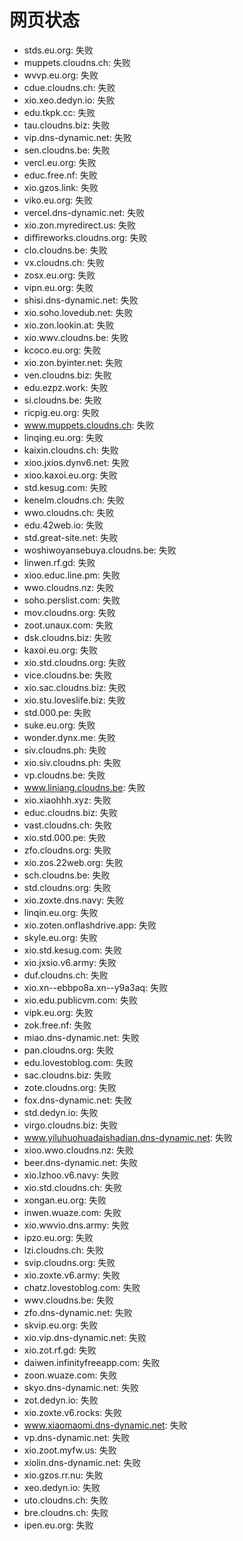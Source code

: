 # 网页状态
- stds.eu.org: 失败
- muppets.cloudns.ch: 失败
- wvvp.eu.org: 失败
- cdue.cloudns.ch: 失败
- xio.xeo.dedyn.io: 失败
- edu.tkpk.cc: 失败
- tau.cloudns.biz: 失败
- vip.dns-dynamic.net: 失败
- sen.cloudns.be: 失败
- vercl.eu.org: 失败
- educ.free.nf: 失败
- xio.gzos.link: 失败
- viko.eu.org: 失败
- vercel.dns-dynamic.net: 失败
- xio.zon.myredirect.us: 失败
- diffireworks.cloudns.org: 失败
- clo.cloudns.be: 失败
- vx.cloudns.ch: 失败
- zosx.eu.org: 失败
- vipn.eu.org: 失败
- shisi.dns-dynamic.net: 失败
- xio.soho.lovedub.net: 失败
- xio.zon.lookin.at: 失败
- xio.wwv.cloudns.be: 失败
- kcoco.eu.org: 失败
- xio.zon.byinter.net: 失败
- ven.cloudns.biz: 失败
- edu.ezpz.work: 失败
- si.cloudns.be: 失败
- ricpig.eu.org: 失败
- www.muppets.cloudns.ch: 失败
- linqing.eu.org: 失败
- kaixin.cloudns.ch: 失败
- xioo.jxios.dynv6.net: 失败
- xioo.kaxoi.eu.org: 失败
- std.kesug.com: 失败
- kenelm.cloudns.ch: 失败
- wwo.cloudns.ch: 失败
- edu.42web.io: 失败
- std.great-site.net: 失败
- woshiwoyansebuya.cloudns.be: 失败
- linwen.rf.gd: 失败
- xioo.educ.line.pm: 失败
- wwo.cloudns.nz: 失败
- soho.perslist.com: 失败
- mov.cloudns.org: 失败
- zoot.unaux.com: 失败
- dsk.cloudns.biz: 失败
- kaxoi.eu.org: 失败
- xio.std.cloudns.org: 失败
- vice.cloudns.be: 失败
- xio.sac.cloudns.biz: 失败
- xio.stu.loveslife.biz: 失败
- std.000.pe: 失败
- suke.eu.org: 失败
- wonder.dynx.me: 失败
- siv.cloudns.ph: 失败
- xio.siv.cloudns.ph: 失败
- vp.cloudns.be: 失败
- www.liniang.cloudns.be: 失败
- xio.xiaohhh.xyz: 失败
- educ.cloudns.biz: 失败
- vast.cloudns.ch: 失败
- xio.std.000.pe: 失败
- zfo.cloudns.org: 失败
- xio.zos.22web.org: 失败
- sch.cloudns.be: 失败
- std.cloudns.org: 失败
- xio.zoxte.dns.navy: 失败
- linqin.eu.org: 失败
- xio.zoten.onflashdrive.app: 失败
- skyle.eu.org: 失败
- xio.std.kesug.com: 失败
- xio.jxsio.v6.army: 失败
- duf.cloudns.ch: 失败
- xio.xn--ebbpo8a.xn--y9a3aq: 失败
- xio.edu.publicvm.com: 失败
- vipk.eu.org: 失败
- zok.free.nf: 失败
- miao.dns-dynamic.net: 失败
- pan.cloudns.org: 失败
- edu.lovestoblog.com: 失败
- sac.cloudns.biz: 失败
- zote.cloudns.org: 失败
- fox.dns-dynamic.net: 失败
- std.dedyn.io: 失败
- virgo.cloudns.biz: 失败
- www.yiluhuohuadaishadian.dns-dynamic.net: 失败
- xioo.wwo.cloudns.nz: 失败
- beer.dns-dynamic.net: 失败
- xio.lzhoo.v6.navy: 失败
- xio.std.cloudns.ch: 失败
- xongan.eu.org: 失败
- inwen.wuaze.com: 失败
- xio.wwvio.dns.army: 失败
- ipzo.eu.org: 失败
- lzi.cloudns.ch: 失败
- svip.cloudns.org: 失败
- xio.zoxte.v6.army: 失败
- chatz.lovestoblog.com: 失败
- wwv.cloudns.be: 失败
- zfo.dns-dynamic.net: 失败
- skvip.eu.org: 失败
- xio.vip.dns-dynamic.net: 失败
- xio.zot.rf.gd: 失败
- daiwen.infinityfreeapp.com: 失败
- zoon.wuaze.com: 失败
- skyo.dns-dynamic.net: 失败
- zot.dedyn.io: 失败
- xio.zoxte.v6.rocks: 失败
- www.xiaomaomi.dns-dynamic.net: 失败
- vp.dns-dynamic.net: 失败
- xio.zoot.myfw.us: 失败
- xiolin.dns-dynamic.net: 失败
- xio.gzos.rr.nu: 失败
- xeo.dedyn.io: 失败
- uto.cloudns.ch: 失败
- bre.cloudns.ch: 失败
- ipen.eu.org: 失败
